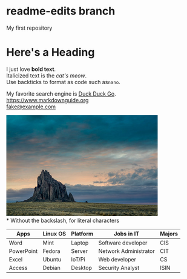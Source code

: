 # readme-edits branch
My first repository  

# Here's a Heading  
I just love **bold text**.     
Italicized text is the *cat's meow*.  
Use backticks to format as code such as`nano`. 

My favorite search engine is [Duck Duck Go](https://duckduckgo.com).  
<https://www.markdownguide.org>  
<fake@example.com>  

[![An old rock in the desert](/assets/shiprock.jpg "Shiprock")](https://www.flickr.com/photos/beaurogers/31833779864/)  
\* Without the backslash, for literal characters  

| Apps       | Linux OS | Platform | Jobs in IT            | Majors |
|------------|----------|----------|-----------------------|--------|
| Word       | Mint     | Laptop   | Software developer    | CIS    |
| PowerPoint | Fedora   | Server   | Network Administrator | CIT    |
| Excel      | Ubuntu   | IoT/Pi   | Web developer         | CS     |
| Access     | Debian   | Desktop  | Security Analyst      | ISIN   |
